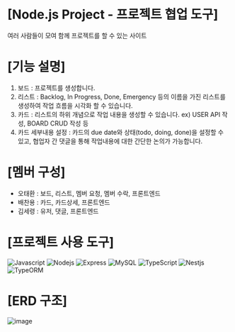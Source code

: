 # [Node.js Project - 프로젝트 협업 도구]
여러 사람들이 모여 함께 프로젝트를 할 수 있는 사이트

# [기능 설명]
1. 보드 : 프로젝트를 생성합니다.
2. 리스트 : Backlog, In Progress, Done, Emergency 등의 이름을 가진 리스트를 생성하여 작업 흐름을 시각화 할 수 있습니다.
3. 카드 : 리스트의 하위 개념으로 작업 내용을 생성할 수 있습니다. ex) USER API 작성, BOARD CRUD 작성 등
4. 카드 세부내용 설정 : 카드의 due date와 상태(todo, doing, done)을 설정할 수 있고, 협업자 간 댓글을 통해 작업내용에 대한 간단한 논의가 가능합니다.

# [멤버 구성]
- 오태환 : 보드, 리스트, 멤버 요청, 멤버 수락, 프론트엔드
- 배찬용 : 카드, 카드상세, 프론트엔드
- 김세령 : 유저, 댓글, 프론트엔드

# [프로젝트 사용 도구]
![Javascript](https://img.shields.io/badge/JavaScript-F7DF1E?style=for-the-badge&logo=JavaScript&logoColor=white)
![Nodejs](https://img.shields.io/badge/Node.js-43853D?style=for-the-badge&logo=node.js&logoColor=white)
![Express](https://img.shields.io/badge/Express.js-404D59?style=for-the-badge)
![MySQL](https://img.shields.io/badge/MySQL-00000F?style=for-the-badge&logo=mysql&logoColor=white)
![TypeScript](https://img.shields.io/badge/TypeScript-007ACC?style=for-the-badge&logo=typescript&logoColor=white)
![Nestjs](https://img.shields.io/badge/NestJS-E0234E?style=for-the-badge&logo=nestjs&logoColor=white)
![TypeORM](https://img.shields.io/badge/TypeORM-FF6347?style=for-the-badge)

# [ERD 구조]
![image](https://github.com/eshika90/team_2/assets/129057141/7ea9b8da-a775-4349-8505-dccd3287b841)


